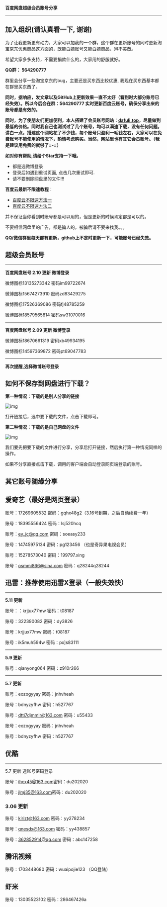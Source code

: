 **百度网盘超级会员账号分享**

----

## 加入组织(请认真看一下, 谢谢)

为了让我更新更有动力，大家可以加我的一个群，这个群在更新账号的同时更新淘宝京东优惠商品这方面的，既能白嫖账号又能白嫖商品，岂不美哉。

希望大家多多支持，不需要捐款什么的，大家用的舒服就好。

**QQ群： 564290777**

群里会分享一些淘宝京东的bug，主要还是买东西比较优惠, 我现在买东西基本都在群里买东西了。

**同时，据响应，发文章以及GitHub上更新效果一直不太好（看到时大部分账号已经失效）。所以今后会在群：564290777 实时更新百度云账号，确保分享出来的账号都是有效的。**

**同时，为了使朋友们更加便利，本人搭建了会员账号网站：[dafuli.top](https://dafuli.top)，尽量做到最低的价格。同时我自己也测试过了几个账号，均可以满速下载，没有任何问题。讲白一点，搭建这个网站花了不少钱，每个账号只盈利一毛钱左右，大家可以在免费账号不能使用的情况下，酌情考虑购买。当然，网站里也有其它会员账号。（我是建议用免费的就够了=-=）**

**如对你有帮助,请给个Star支持一下哦。**

- 都是选微博登录
- 登录后如遇到重试页面, 点击几次重试即可.
- 请不要删除网盘里的文件!!!

**百度云最新不限速教程**：

- [百度云不限速方法一](http://note.youdao.com/noteshare?id=cb5be916679925fdd237084261591503&sub=713E33790E334D9C9856D34A67612330)
- [百度云不限速方法二](https://docs.qq.com/doc/DY3NXREZxekxUZFB5)

并不保证当你看到时账号都是可以用的，但是更新的时候肯定都是可以的。

不要相信网盘里的广告，都是骗人的，被骗后请不要来找我。。。

**QQ/微信群里每天都有更新，github上不定时更新一下，可能账号已经失效。**

## 超级会员账号

------

**百度网盘账号    2.10 更新    微博登录**

微博图标13135273342	密码im99722674

微博图标15674273910	密码zd83429275

微博图标17526369086	密码fj48785259

微博图标18579565814	密码sw31070016

----

**百度网盘账号    2.09 更新    微博登录**

微博图标18670661319	密码xb49934195

微博图标14597369872	密码pt69047783

----

**再次提醒,选择微博账号登录**

## 如何不保存到网盘进行下载？

**第一种情况：下载的是别人分享的链接**

![img](https://qqadapt.qpic.cn/txdocpic/0/2ac2ab5331e328b03ae95fb37693c708/0?w=1920&h=941)            

打开链接后，选中要下载的文件，点击下载即可。

**第二种情况：下载的是自己网盘的文件**

![img](https://qqadapt.qpic.cn/txdocpic/0/9e3ff7ba87baead4f84d92c1ae7b81de/0?w=1920&h=946)            

我们要先把要下载的文件进行分享，分享后打开链接，然后执行第一种情况同样的操作。

如果不分享直接点击下载，调用的客户端会自动登录网页端登录的账号。

## 其它账号随缘分享

## 爱奇艺（最好是网页登录）

账号：17269605532  密码：gqhx48g2（3.16号到期，之后自动续费一年）

账号：18395556424  密码：lsj520hcq

账号：ey_jc@qq.com  密码：soeasy233

账号：14745975134  密码：pg123456  （也是奇异果电视会员）

账号：15278573040  密码：199797.xing

账号：osmmi866@sina.com  密码：q28244q28244

## 迅雷：推荐使用迅雷X登录（一般失效快）

------

**5.11 更新**

账号：：krjjux77mw    密码：t08187

账号：322390082    密码：dy3826

账号：krjjux77mw    密码：t08187

账号：ik5muh594w    密码：px]s83111

------

**5.9 更新**

账号：qianyong064    密码：z910r266

------

**5.7 更新**

账号：eozogyyay    密码：jnhvheah

账号：bdnyzyfhw    密码：h527767

账号：[dtti7djmmlr@163.com](dtti7djmmlr@163.com)    密码：u55433

账号：eozogyyay    密码：jnhvheah

账号：bdnyzyfhw    密码：h527767

## 优酷

------

5.7 更新  选账号密码登录

账号：[ihcx45@163.com](ihcx45@163.com)密码：du202020

账号：[jlmj35@163.com](jlmj35@163.com)密码：du202020

### 3.06 更新

账号：kirizt@163.com  密码：yy278234

账号：qnesdx@163.com  密码：yy438857


账号：362852914@qq.com  密码：abc147258

## 腾讯视频

账号：1703448680  密码：wuaipojie123  （QQ登陆）

## 虾米

账号：13035523102  密码：286467426a